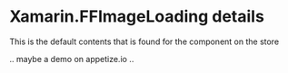 # Xamarin.FFImageLoading details

This is the default contents that is found for the component on the store

.. maybe a demo on appetize.io ..
